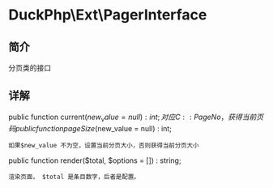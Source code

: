 # DuckPhp\Ext\PagerInterface

## 简介
分页类的接口

## 详解

public function current($new_value = null) : int;
    对应 C::PageNo ，获得当前页码
public function pageSize($new_value = null) : int;

    如果$new_value 不为空，设置当前分页大小，否则获得当前分页大小
public function render($total, $options = []) : string;
    
    渲染页面， $total 是条目数字，后者是配置。